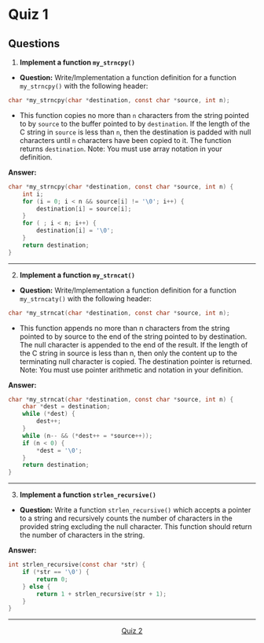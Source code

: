 # Quiz 1

## Questions 


1. **Implement a function `my_strncpy()`**
- **Question:** Write/Implementation a function definition for a function `my_strncpy()` with the following header:

```c
char *my_strncpy(char *destination, const char *source, int n);
```
- This function copies no more than `n` characters from the string pointed to by `source` to the buffer pointed to by `destination`. If the length of the C string in `source` is less than `n`, then the destination is padded with null characters until `n` characters have been copied to it. The function returns `destination`. Note: You must use array notation in your definition.

**Answer:**

```c
char *my_strncpy(char *destination, const char *source, int n) {
    int i;
    for (i = 0; i < n && source[i] != '\0'; i++) {
        destination[i] = source[i];
    }
    for ( ; i < n; i++) {
        destination[i] = '\0';
    }
    return destination;
}
```
---

2. **Implement a function `my_strncat()`**
- **Question:** Write/Implementation a function definition for a function `my_strncaty()` with the following header:
```c
char *my_strncat(char *destination, const char *source, int n);
```
- This function appends no more than n characters from the string pointed to by source to the end of the string pointed to by destination. The null character is appended to the end of the result. If the length of the C string in source is less than n, then only the content up to the terminating null character is copied. The destination pointer is returned. Note: You must use pointer arithmetic and notation in your definition.

**Answer:**
```c
char *my_strncat(char *destination, const char *source, int n) {
    char *dest = destination;
    while (*dest) {
        dest++;
    }
    while (n-- && (*dest++ = *source++));
    if (n < 0) {
        *dest = '\0';
    }
    return destination;
}
```

---
3. **Implement a function `strlen_recursive()`**
- **Question:** Write a function `strlen_recursive()` which accepts a pointer to a string and recursively counts the number of characters in the provided string excluding the null character. This function should return the number of characters in the string.

**Answer:**
```c
int strlen_recursive(const char *str) {
    if (*str == '\0') {
        return 0;
    } else {
        return 1 + strlen_recursive(str + 1);
    }
}
```

---


<p align= "center">
  <a href="https://github.com/MarkShinozaki/CPTS122-DataStructures/tree/Quizzes/Quiz%202">Quiz 2</a>
</p>




